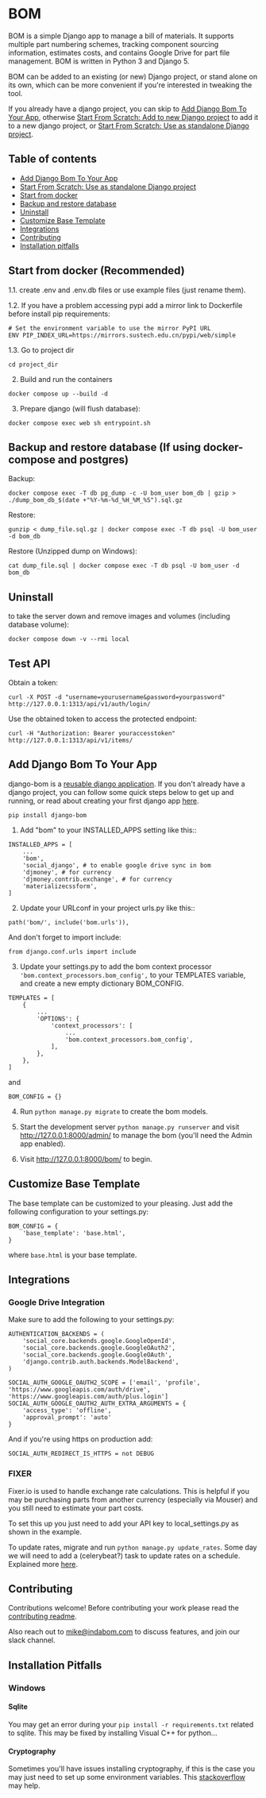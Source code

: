 # BOM

BOM is a simple Django app to manage a bill of materials. It supports multiple part numbering schemes, tracking component sourcing information, estimates costs, and contains Google Drive for part file management. BOM is written in Python 3 and Django 5.

BOM can be added to an existing (or new) Django project, or stand alone on its own, which can be more convenient if you're interested in tweaking the tool. 

If you already have a django project, you can skip to [Add Django Bom To Your App](#add-django-bom-to-your-app), otherwise [Start From Scratch: Add to new Django project](#start-from-scratch-add-to-a-new-django-project) to add it to a new django project, or [Start From Scratch: Use as standalone Django project](#start-from-scratch-use-as-a-standalone-django-project).

## Table of contents
   * [Add Django Bom To Your App](#add-django-bom-to-your-app)
   * [Start From Scratch: Use as standalone Django project](#start-from-scratch-use-as-a-standalone-django-project)
   * [Start from docker](#start-from-docker-recommended)
   * [Backup and restore database](#backup-and-restore-database-if-using-docker-compose-and-postgres)
   * [Uninstall](#uninstall)
   * [Customize Base Template](#customize-base-template)
   * [Integrations](#integrations)
   * [Contributing](#contributing)
   * [Installation pitfalls](#installation-pitfalls)

## Start from docker (Recommended)
1.1. create .env and .env.db files or use example files (just rename them).

1.2. If you have a problem accessing pypi add a mirror link to Dockerfile before install pip requirements:
```
# Set the environment variable to use the mirror PyPI URL
ENV PIP_INDEX_URL=https://mirrors.sustech.edu.cn/pypi/web/simple
```
1.3. Go to project dir
```
cd project_dir
```
2. Build and run the containers
```
docker compose up --build -d
```
3. Prepare django (will flush database):
```
docker compose exec web sh entrypoint.sh
```

## Backup and restore database (If using docker-compose and postgres)
Backup:
```
docker compose exec -T db pg_dump -c -U bom_user bom_db | gzip > ./dump_bom_db_$(date +"%Y-%m-%d_%H_%M_%S").sql.gz
```
Restore:
```
gunzip < dump_file.sql.gz | docker compose exec -T db psql -U bom_user -d bom_db
```
Restore (Unzipped dump on Windows):
```
cat dump_file.sql | docker compose exec -T db psql -U bom_user -d bom_db
```

## Uninstall
to take the server down and remove images and volumes (including database volume):
```
docker compose down -v --rmi local
```

## Test API
Obtain a token:
```
curl -X POST -d "username=yourusername&password=yourpassword" http://127.0.0.1:1313/api/v1/auth/login/
```
Use the obtained token to access the protected endpoint:
```
curl -H "Authorization: Bearer youraccesstoken" http://127.0.0.1:1313/api/v1/items/
```

## Add Django Bom To Your App
django-bom is a [reusable django application](https://docs.djangoproject.com/en/1.11/intro/reusable-apps/). If you don't already have a django project, you can follow some quick steps below to get up and running, or read about creating your first django app [here](https://docs.djangoproject.com/en/1.11/intro/tutorial01/).

```
pip install django-bom
```

1. Add "bom" to your INSTALLED_APPS setting like this::

```
INSTALLED_APPS = [
    ...
    'bom',
    'social_django', # to enable google drive sync in bom
    'djmoney', # for currency
    'djmoney.contrib.exchange', # for currency
    'materializecssform',
]
```

2. Update your URLconf in your project urls.py like this::

```
path('bom/', include('bom.urls')),
```

And don't forget to import include:

```
from django.conf.urls import include
```

3. Update your settings.py to add the bom context processor `'bom.context_processors.bom_config',` to your TEMPLATES variable, and create a new empty dictionary BOM_CONFIG.

```
TEMPLATES = [
    {
        ...
        'OPTIONS': {
            'context_processors': [
                ...
                'bom.context_processors.bom_config',
            ],
        },
    },
]
```

and

```
BOM_CONFIG = {}
```

4. Run `python manage.py migrate` to create the bom models.

5. Start the development server `python manage.py runserver` and visit http://127.0.0.1:8000/admin/
   to manage the bom (you'll need the Admin app enabled).

6. Visit http://127.0.0.1:8000/bom/ to begin.

## Customize Base Template
The base template can be customized to your pleasing. Just add the following configuration to your settings.py:

```
BOM_CONFIG = {
    'base_template': 'base.html',
}
```

where `base.html` is your base template.

## Integrations

### Google Drive Integration
Make sure to add the following to your settings.py:
```
AUTHENTICATION_BACKENDS = (
    'social_core.backends.google.GoogleOpenId',
    'social_core.backends.google.GoogleOAuth2',
    'social_core.backends.google.GoogleOAuth',
    'django.contrib.auth.backends.ModelBackend',
)

SOCIAL_AUTH_GOOGLE_OAUTH2_SCOPE = ['email', 'profile', 'https://www.googleapis.com/auth/drive', 'https://www.googleapis.com/auth/plus.login']
SOCIAL_AUTH_GOOGLE_OAUTH2_AUTH_EXTRA_ARGUMENTS = {
    'access_type': 'offline',
    'approval_prompt': 'auto'
}
``` 
And if you're using https on production add:
```
SOCIAL_AUTH_REDIRECT_IS_HTTPS = not DEBUG
```

### FIXER
Fixer.io is used to handle exchange rate calculations. This is helpful if you may be purchasing parts from another currency (especially via Mouser) and you still need to estimate your part costs.

To set this up you just need to add your API key to local_settings.py as shown in the example.

To update rates, migrate and run `python manage.py update_rates`. Some day we will need to add a (celerybeat?) task to update rates on a schedule. Explained more [here](https://github.com/django-money/django-money#working-with-exchange-rates).

## Contributing

Contributions welcome! Before contributing your work please read the [contributing readme](https://github.com/mpkasp/django-bom/blob/master/CONTRIBUTING.md).

Also reach out to mike@indabom.com to discuss features, and join our slack channel.

## Installation Pitfalls

### Windows
#### Sqlite
You may get an error during your `pip install -r requirements.txt` related to sqlite. This may be fixed by installing Visual C++ for python...

#### Cryptography
Sometimes you'll have issues installing cryptography, if this is the case you may just need to set up some environment variables. This [stackoverflow](https://stackoverflow.com/questions/46288737/error-while-installing-sqlite-using-pip-on-python-2-7-13) may help.
